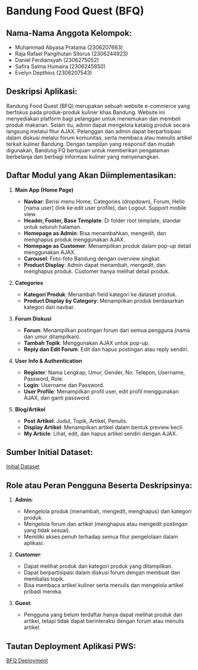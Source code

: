 # Bandung Food Quest (BFQ)

## Nama-Nama Anggota Kelompok:
- Muhammad Abyasa Pratama (2306207663)
- Raja Rafael Pangihutan Sitorus (2306244923)
- Daniel Ferdiansyah (2306275052)
- Safira Salma Humaira (2306245850)
- Evelyn Depthios (2306207543)

## Deskripsi Aplikasi:
Bandung Food Quest (BFQ) merupakan sebuah website e-commerce yang berfokus pada produk-produk kuliner khas Bandung. Website ini menyediakan platform bagi pelanggan untuk menemukan dan membeli produk makanan. Selain itu, admin dapat mengelola katalog produk secara langsung melalui fitur AJAX. Pelanggan dan admin dapat berpartisipasi dalam diskusi melalui forum komunitas, serta membaca atau menulis artikel terkait kuliner Bandung. Dengan tampilan yang responsif dan mudah digunakan, Bandung FQ bertujuan untuk memberikan pengalaman berbelanja dan berbagi informasi kuliner yang menyenangkan.

## Daftar Modul yang Akan Diimplementasikan:
1. **Main App (Home Page)**
   - **Navbar**: Berisi menu Home, Categories (dropdown), Forum, Hello [nama user] (link ke edit user profile), dan Logout. Support mobile view.
   - **Header, Footer, Base Template**: Di folder root template, standar untuk seluruh halaman.
   - **Homepage as Admin**: Bisa menambahkan, mengedit, dan menghapus produk menggunakan AJAX.
   - **Homepage as Customer**: Menampilkan produk dalam pop-up detail menggunakan AJAX.
   - **Carousel**: Foto-foto Bandung dengan overview singkat.
   - **Product Display**: Admin dapat menambah, mengedit, dan menghapus produk. Customer hanya melihat detail produk.

2. **Categories**
   - **Kategori Produk**: Menambah field kategori ke dataset produk.
   - **Product Display by Category**: Menampilkan produk berdasarkan kategori dari navbar.

3. **Forum Diskusi**
   - **Forum**: Menampilkan postingan forum dari semua pengguna (nama dan umur ditampilkan).
   - **Tambah Topik**: Menggunakan AJAX untuk pop-up.
   - **Reply dan Edit Forum**: Edit dan hapus postingan atau reply sendiri.

4. **User Info & Authentication**
   - **Register**: Nama Lengkap, Umur, Gender, No. Telepon, Username, Password, Role.
   - **Login**: Username dan Password.
   - **User Profile**: Menampilkan profil user, edit profil menggunakan AJAX, dan ganti password.

5. **Blog/Artikel**
   - **Post Artikel**: Judul, Topik, Artikel, Penulis.
   - **Display Artikel**: Menampilkan artikel dalam bentuk preview kecil.
   - **My Article**: Lihat, edit, dan hapus artikel sendiri dengan AJAX.

## Sumber Initial Dataset:
[Initial Dataset](https://docs.google.com/spreadsheets/d/17DGOKHDmYB2t5OF1HMo6wjNFQnZkCA3M83gFQPy6X2A/edit?gid=0#gid=0)

## Role atau Peran Pengguna Beserta Deskripsinya:
1. **Admin**:
   - Mengelola produk (menambah, mengedit, menghapus) dan kategori produk.
   - Mengelola forum dan artikel (menghapus atau mengedit postingan yang tidak sesuai).
   - Memiliki akses penuh terhadap semua fitur pengelolaan dalam aplikasi.

2. **Customer**:
   - Dapat melihat produk dan kategori produk yang ditampilkan.
   - Dapat berpartisipasi dalam diskusi forum dengan membuat dan membalas topik.
   - Bisa membaca artikel kuliner serta menulis dan mengelola artikel pribadi mereka.

3. **Guest**:
   - Pengguna yang belum terdaftar hanya dapat melihat produk dan artikel, tetapi tidak dapat berinteraksi dengan forum atau menulis artikel.

## Tautan Deployment Aplikasi PWS:
[BFQ Deployment](http://daniel-ferdiansyah-bfq.pbp.cs.ui.ac.id/)
